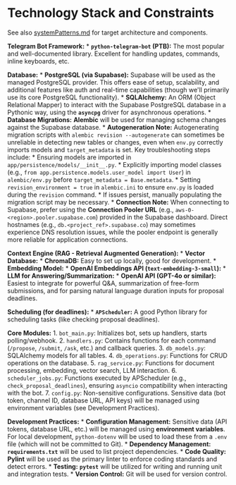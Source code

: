 # Technology Stack and Constraints

See also [systemPatterns.md](./systemPatterns.md) for target architecture and components.

**Telegram Bot Framework:**
    *   **`python-telegram-bot` (PTB):** The most popular and well-documented library. Excellent for handling updates, commands, inline keyboards, etc.

**Database:**
    *   **PostgreSQL (via Supabase):** Supabase will be used as the managed PostgreSQL provider. This offers ease of setup, scalability, and additional features like auth and real-time capabilities (though we'll primarily use its core PostgreSQL functionality).
    *   **SQLAlchemy:** An ORM (Object Relational Mapper) to interact with the Supabase PostgreSQL database in a Pythonic way, using the **`asyncpg`** driver for asynchronous operations.
    *   **Database Migrations:** **Alembic** will be used for managing schema changes against the Supabase database.
        *   **Autogeneration Note:** Autogenerating migration scripts with `alembic revision --autogenerate` can sometimes be unreliable in detecting new tables or changes, even when `env.py` correctly imports models and `target_metadata` is set. Key troubleshooting steps include: 
            *   Ensuring models are imported in `app/persistence/models/__init__.py`.
            *   Explicitly importing model classes (e.g., `from app.persistence.models.user_model import User`) in `alembic/env.py` before `target_metadata = Base.metadata`.
            *   Setting `revision_environment = true` in `alembic.ini` to ensure `env.py` is loaded during the `revision` command. 
            *   If issues persist, manually populating the migration script may be necessary.
    *   **Connection Note:** When connecting to Supabase, prefer using the **Connection Pooler URL** (e.g., `aws-0-<region>.pooler.supabase.com`) provided in the Supabase dashboard. Direct hostnames (e.g., `db.<project_ref>.supabase.co`) may sometimes experience DNS resolution issues, while the pooler endpoint is generally more reliable for application connections.

**Context Engine (RAG - Retrieval Augmented Generation):**
    *   **Vector Database:**
        *   **ChromaDB:** Easy to set up locally, good for development.
    *   **Embedding Model:**
        *   **OpenAI Embeddings API (`text-embedding-3-small`):** 
    *   **LLM for Answering/Summarization:**
        *   **OpenAI API (GPT-4o or similar):** Easiest to integrate for powerful Q&A, summarization of free-form submissions, and for parsing natural language duration inputs for proposal deadlines.

**Scheduling (for deadlines):**
    *   **`APScheduler`:** A good Python library for scheduling tasks (like checking proposal deadlines).

**Core Modules:**
    1.  `bot_main.py`: Initializes bot, sets up handlers, starts polling/webhook.
    2.  `handlers.py`: Contains functions for each command (`/propose`, `/submit`, `/ask`, etc.) and callback queries.
    3.  `db_models.py`: SQLAlchemy models for all tables.
    4.  `db_operations.py`: Functions for CRUD operations on the database.
    5.  `rag_service.py`: Functions for document processing, embedding, vector search, LLM interaction.
    6.  `scheduler_jobs.py`: Functions executed by APScheduler (e.g., `check_proposal_deadlines`), ensuring `asyncio` compatibility when interacting with the bot.
    7.  `config.py`: Non-sensitive configurations. Sensitive data (bot token, channel ID, database URL, API keys) will be managed using environment variables (see Development Practices).

**Development Practices:**
    *   **Configuration Management:** Sensitive data (API tokens, database URL, etc.) will be managed using **environment variables**. For local development, `python-dotenv` will be used to load these from a `.env` file (which will not be committed to Git).
    *   **Dependency Management:** **`requirements.txt`** will be used to list project dependencies.
    *   **Code Quality:** **Pylint** will be used as the primary linter to enforce coding standards and detect errors.
    *   **Testing:** **`pytest`** will be utilized for writing and running unit and integration tests.
    *   **Version Control:** Git will be used for version control.
